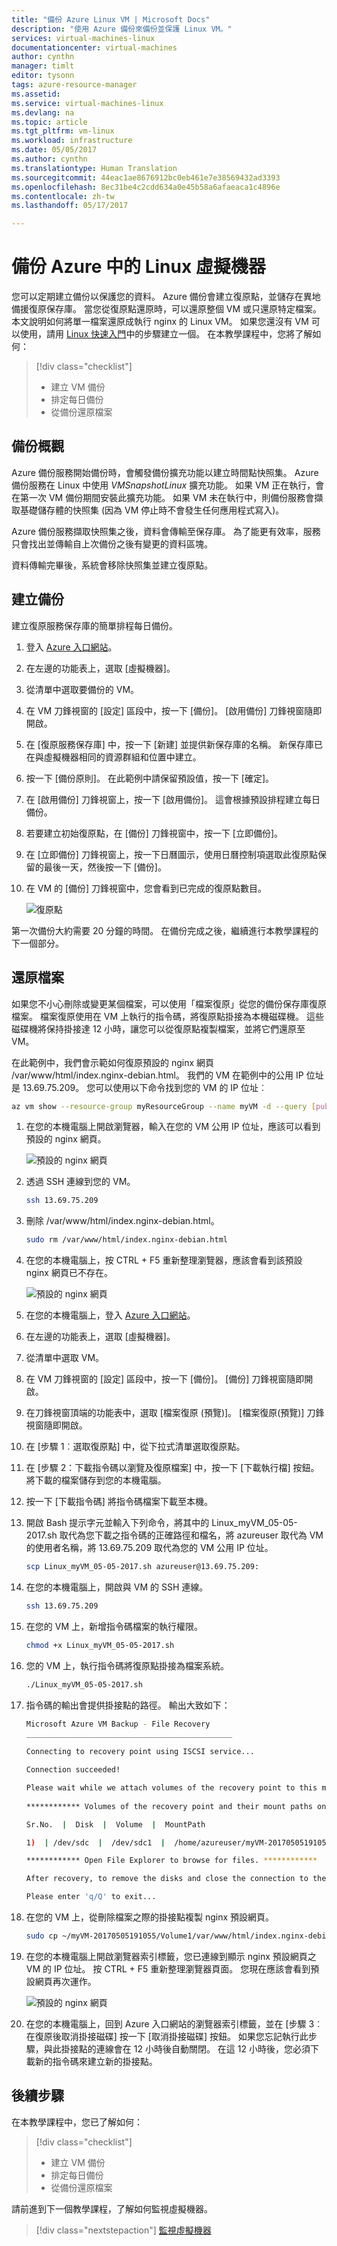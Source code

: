 ```yaml
---
title: "備份 Azure Linux VM | Microsoft Docs"
description: "使用 Azure 備份來備份並保護 Linux VM。"
services: virtual-machines-linux
documentationcenter: virtual-machines
author: cynthn
manager: timlt
editor: tysonn
tags: azure-resource-manager
ms.assetid: 
ms.service: virtual-machines-linux
ms.devlang: na
ms.topic: article
ms.tgt_pltfrm: vm-linux
ms.workload: infrastructure
ms.date: 05/05/2017
ms.author: cynthn
ms.translationtype: Human Translation
ms.sourcegitcommit: 44eac1ae8676912bc0eb461e7e38569432ad3393
ms.openlocfilehash: 8ec31be4c2cdd634a0e45b58a6afaeaca1c4896e
ms.contentlocale: zh-tw
ms.lasthandoff: 05/17/2017

---
```

# <a name="back-up-linux--virtual-machines-in-azure"></a>備份 Azure 中的 Linux 虛擬機器

您可以定期建立備份以保護您的資料。 Azure 備份會建立復原點，並儲存在異地備援復原保存庫。 當您從復原點還原時，可以還原整個 VM 或只還原特定檔案。 本文說明如何將單一檔案還原成執行 nginx 的 Linux VM。 如果您還沒有 VM 可以使用，請用 [Linux 快速入門](quick-create-cli.md)中的步驟建立一個。 在本教學課程中，您將了解如何：

> [!div class="checklist"]
> * 建立 VM 備份
> * 排定每日備份
> * 從備份還原檔案


## <a name="backup-overview"></a>備份概觀

Azure 備份服務開始備份時，會觸發備份擴充功能以建立時間點快照集。 Azure 備份服務在 Linux 中使用 _VMSnapshotLinux_ 擴充功能。 如果 VM 正在執行，會在第一次 VM 備份期間安裝此擴充功能。 如果 VM 未在執行中，則備份服務會擷取基礎儲存體的快照集 (因為 VM 停止時不會發生任何應用程式寫入)。

Azure 備份服務擷取快照集之後，資料會傳輸至保存庫。 為了能更有效率，服務只會找出並傳輸自上次備份之後有變更的資料區塊。

資料傳輸完畢後，系統會移除快照集並建立復原點。


## <a name="create-a-backup"></a>建立備份
建立復原服務保存庫的簡單排程每日備份。 

1. 登入 [Azure 入口網站](https://portal.azure.com/)。
2. 在左邊的功能表上，選取 [虛擬機器]。 
3. 從清單中選取要備份的 VM。
4. 在 VM 刀鋒視窗的 [設定] 區段中，按一下 [備份]。 [啟用備份] 刀鋒視窗隨即開啟。
5. 在 [復原服務保存庫] 中，按一下 [新建] 並提供新保存庫的名稱。 新保存庫已在與虛擬機器相同的資源群組和位置中建立。
6. 按一下 [備份原則]。 在此範例中請保留預設值，按一下 [確定]。
7. 在 [啟用備份] 刀鋒視窗上，按一下 [啟用備份]。 這會根據預設排程建立每日備份。
10. 若要建立初始復原點，在 [備份] 刀鋒視窗中，按一下 [立即備份]。
11. 在 [立即備份] 刀鋒視窗上，按一下日曆圖示，使用日曆控制項選取此復原點保留的最後一天，然後按一下 [備份]。
12. 在 VM 的 [備份] 刀鋒視窗中，您會看到已完成的復原點數目。

    ![復原點](./media/tutorial-backup-vms/backup-complete.png)

第一次備份大約需要 20 分鐘的時間。 在備份完成之後，繼續進行本教學課程的下一個部分。

## <a name="restore-a-file"></a>還原檔案

如果您不小心刪除或變更某個檔案，可以使用「檔案復原」從您的備份保存庫復原檔案。 檔案復原使用在 VM 上執行的指令碼，將復原點掛接為本機磁碟機。 這些磁碟機將保持掛接達 12 小時，讓您可以從復原點複製檔案，並將它們還原至 VM。  

在此範例中，我們會示範如何復原預設的 nginx 網頁 /var/www/html/index.nginx-debian.html。 我們的 VM 在範例中的公用 IP 位址是 13.69.75.209。 您可以使用以下命令找到您的 VM 的 IP 位址︰

 ```bash 
 az vm show --resource-group myResourceGroup --name myVM -d --query [publicIps] --o tsv
 ```

 
1. 在您的本機電腦上開啟瀏覽器，輸入在您的 VM 公用 IP 位址，應該可以看到預設的 nginx 網頁。

    ![預設的 nginx 網頁](./media/tutorial-backup-vms/nginx-working.png)

1. 透過 SSH 連線到您的 VM。

    ```bash
    ssh 13.69.75.209
    ```
2. 刪除 /var/www/html/index.nginx-debian.html。

    ```bash
    sudo rm /var/www/html/index.nginx-debian.html
    ```
    
4. 在您的本機電腦上，按 CTRL + F5 重新整理瀏覽器，應該會看到該預設 nginx 網頁已不存在。

    ![預設的 nginx 網頁](./media/tutorial-backup-vms/nginx-broken.png)
    
1. 在您的本機電腦上，登入 [Azure 入口網站](https://portal.azure.com/)。
6. 在左邊的功能表上，選取 [虛擬機器]。 
7. 從清單中選取 VM。
8. 在 VM 刀鋒視窗的 [設定] 區段中，按一下 [備份]。 [備份] 刀鋒視窗隨即開啟。 
9. 在刀鋒視窗頂端的功能表中，選取 [檔案復原 (預覽)]。 [檔案復原(預覽)] 刀鋒視窗隨即開啟。
10. 在 [步驟 1︰選取復原點] 中，從下拉式清單選取復原點。
11. 在 [步驟 2：下載指令碼以瀏覽及復原檔案] 中，按一下 [下載執行檔] 按鈕。 將下載的檔案儲存到您的本機電腦。
7. 按一下 [下載指令碼] 將指令碼檔案下載至本機。
8. 開啟 Bash 提示字元並輸入下列命令，將其中的 Linux_myVM_05-05-2017.sh 取代為您下載之指令碼的正確路徑和檔名，將 azureuser 取代為 VM 的使用者名稱，將 13.69.75.209 取代為您的 VM 公用 IP 位址。
    
    ```bash
    scp Linux_myVM_05-05-2017.sh azureuser@13.69.75.209:
    ```
    
9. 在您的本機電腦上，開啟與 VM 的 SSH 連線。

    ```bash
    ssh 13.69.75.209
    ```
    
10. 在您的 VM 上，新增指令碼檔案的執行權限。

    ```bash
    chmod +x Linux_myVM_05-05-2017.sh
    ```
    
11. 您的 VM 上，執行指令碼將復原點掛接為檔案系統。

    ```bash
    ./Linux_myVM_05-05-2017.sh
    ```
    
12. 指令碼的輸出會提供掛接點的路徑。 輸出大致如下：

    ```bash
    Microsoft Azure VM Backup - File Recovery
    ______________________________________________
                          
    Connecting to recovery point using ISCSI service...
    
    Connection succeeded!
    
    Please wait while we attach volumes of the recovery point to this machine...
                         
    ************ Volumes of the recovery point and their mount paths on this machine ************

    Sr.No.  |  Disk  |  Volume  |  MountPath 

    1)  | /dev/sdc  |  /dev/sdc1  |  /home/azureuser/myVM-20170505191055/Volume1

    ************ Open File Explorer to browse for files. ************

    After recovery, to remove the disks and close the connection to the recovery point, please click 'Unmount Disks' in step 3 of the portal.

    Please enter 'q/Q' to exit...
    ```

12. 在您的 VM 上，從刪除檔案之際的掛接點複製 nginx 預設網頁。

    ```bash
    sudo cp ~/myVM-20170505191055/Volume1/var/www/html/index.nginx-debian.html /var/www/html/
    ```
    
17. 在您的本機電腦上開啟瀏覽器索引標籤，您已連線到顯示 nginx 預設網頁之 VM 的 IP 位址。 按 CTRL + F5 重新整理瀏覽器頁面。 您現在應該會看到預設網頁再次運作。

    ![預設的 nginx 網頁](./media/tutorial-backup-vms/nginx-working.png)

18. 在您的本機電腦上，回到 Azure 入口網站的瀏覽器索引標籤，並在 [步驟 3︰在復原後取消掛接磁碟] 按一下 [取消掛接磁碟] 按鈕。 如果您忘記執行此步驟，與此掛接點的連線會在 12 小時後自動關閉。 在這 12 小時後，您必須下載新的指令碼來建立新的掛接點。


## <a name="next-steps"></a>後續步驟

在本教學課程中，您已了解如何：

> [!div class="checklist"]
> * 建立 VM 備份
> * 排定每日備份
> * 從備份還原檔案

請前進到下一個教學課程，了解如何監視虛擬機器。

> [!div class="nextstepaction"]
> [監視虛擬機器](tutorial-monitoring.md)



